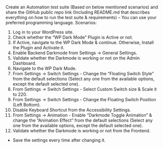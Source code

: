  Create an Automation test suite (Based on below mentioned scenarios) and share the GitHub public repo link (Including README.md that describes everything on how to run the test suite & requirements) – You can use your preferred programming language.
Scenarios:
1. Log in to your WordPress site.
2. Check whether the “WP Dark Mode” Plugin is Active or not.
3. If Active, navigate to the WP Dark Mode & continue. Otherwise, Install the Plugin and Activate it.
4. Enable Backend Darkmode from Settings -> General Settings.
5. Validate whether the Darkmode is working or not on the Admin Dashboard.
6. Navigate to the WP Dark Mode.
7. From Settings -> Switch Settings - Change the “Floating Switch Style” from the default selections (Select any one from the available options, except the default selected one).
8. From Settings -> Switch Settings - Select Custom Switch size & Scale it to 220.
9. From Settings -> Switch Settings - Change the Floating Switch Position (Left Bottom).
10. Disable Keyboard Shortcut from the Accessibility Settings.
11. From Settings -> Animation - Enable “Darkmode Toggle Animation” & change the “Animation Effect” from the default selections (Select any one from the available options, except the default selected one).
12.  Validate whether the Darkmode is working or not from the Frontend.
* Save the settings every time after changing it.
